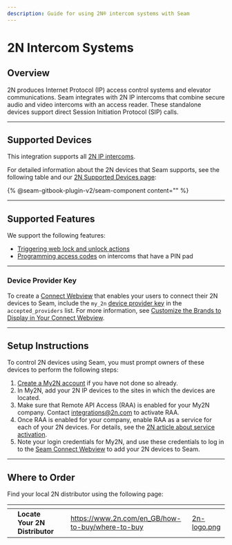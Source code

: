 ```yaml
---
description: Guide for using 2N® intercom systems with Seam
---
```


# 2N Intercom Systems

## Overview

2N produces Internet Protocol (IP) access control systems and elevator communications. Seam integrates with 2N IP intercoms that combine secure audio and video intercoms with an access reader. These standalone devices support direct Session Initiation Protocol (SIP) calls.

***

## Supported Devices

This integration supports all [2N IP intercoms](https://wiki.2n.com/is/en).

For detailed information about the 2N devices that Seam supports, see the following table and our [2N Supported Devices page](https://www.seam.co/manufacturers/2n):

{% @seam-gitbook-plugin-v2/seam-component content="<seam-supported-device-table
  endpoint="https://connect.getseam.com"
  publishable-key="seam_pk1J0Bgui_oYEuzDhOqUzSBkrPmrNsUuKL"
  user-identifier-key="c6e74334-eb31-4719-b679-d84cf1c07d9c"
  manufacturers='["2N"]'
/>" %}

***

## Supported Features

We support the following features:

* [Triggering web lock and unlock actions](../products/smart-locks/lock-and-unlock.md)
* [Programming access codes](../products/smart-locks/access-codes/) on intercoms that have a PIN pad

***

### Device Provider Key

To create a [Connect Webview](../core-concepts/connect-webviews/) that enables your users to connect their 2N devices to Seam, include the `my_2n` [device provider key](../api-clients/connect_webviews/#device-provider-keys) in the `accepted_providers` list. For more information, see [Customize the Brands to Display in Your Connect Webview](../core-concepts/connect-webviews/customizing-connect-webviews.md#customize-the-brands-to-display-in-your-connect-webviews).

***

## Setup Instructions

To control 2N devices using Seam, you must prompt owners of these devices to perform the following steps:

1. [Create a My2N account](https://my2n.com/2n-remote-configuration) if you have not done so already.
2. In My2N, add your 2N IP devices to the sites in which the devices are located.
3. Make sure that Remote API Access (RAA) is enabled for your My2N company. Contact [integrations@2n.com](mailto:integrations@2n.com) to activate RAA.
4. Once RAA is enabled for your company, enable RAA as a service for each of your 2N devices. For details, see the [2N article about service activation](https://server.sdk.my2n.com/versions/sandbox/index.html#service-activation).
5. Note your login credentials for My2N, and use these credentials to log in to the [Seam Connect Webview](../core-concepts/connect-webviews/) to add your 2N devices to Seam.

***

## Where to Order

Find your local 2N distributor using the following page:

<table data-view="cards"><thead><tr><th></th><th></th><th></th><th data-hidden data-card-target data-type="content-ref"></th><th data-hidden data-card-cover data-type="files"></th></tr></thead><tbody><tr><td></td><td><strong>Locate Your 2N Distributor</strong></td><td></td><td><a href="https://www.2n.com/en_GB/how-to-buy/where-to-buy">https://www.2n.com/en_GB/how-to-buy/where-to-buy</a></td><td><a href="../.gitbook/assets/2n-logo.png">2n-logo.png</a></td></tr></tbody></table>
